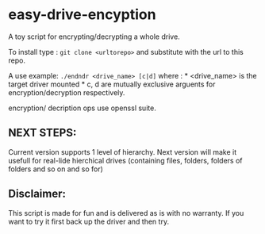 # easy-drive-encyption

A toy script for encrypting/decrypting a whole drive.

To install type : `git clone <urltorepo>` and substitute <urltorepo> with the url to this repo. 

A use example: `./endndr <drive_name> [c|d]` where : 
		* <drive_name> is the target driver mounted
		* c, d are mutually exclusive arguents for encryption/decryption respectively. 
		
		
encryption/ decription ops use openssl suite. 

## NEXT STEPS:

Current version supports 1 level of hierarchy. Next version  will make it usefull for real-lide
hierchical drives (containing files, folders, folders of folders and so on and so for)

## Disclaimer: 

This script is made for fun and is delivered as is with no warranty. If you want to try it first back up the driver and then try.
